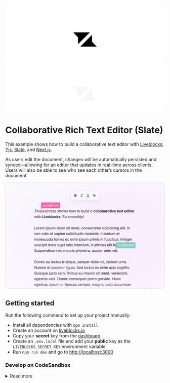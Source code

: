 <p align="center">
  <a href="https://liveblocks.io#gh-light-mode-only">
    <img src="https://raw.githubusercontent.com/liveblocks/liveblocks/main/.github/assets/header-light.svg" alt="Liveblocks" />
  </a>
  <a href="https://liveblocks.io#gh-dark-mode-only">
    <img src="https://raw.githubusercontent.com/liveblocks/liveblocks/main/.github/assets/header-dark.svg" alt="Liveblocks" />
  </a>
</p>

# Collaborative Rich Text Editor (Slate)

This example shows how to build a collaborative text editor with [Liveblocks](https://liveblocks.io), [Yjs](https://docs.yjs.dev), [Slate](https://docs.slatejs.org/), and [Next.js](https://nextjs.org/).

As users edit the document, changes will be automatically persisted and synced—allowing for an editor that updates in real-time across clients. Users will also be able to see who see each other’s cursors in the document.

<img src="https://raw.githubusercontent.com/liveblocks/liveblocks/main/.github/assets/examples/text-editor.png" width="536" alt="Collaborative Text Editor" />

## Getting started

Run the following command to set up your project manually:

- Install all dependencies with `npm install`
- Create an account on [liveblocks.io](https://liveblocks.io/dashboard)
- Copy your **secret** key from the [dashboard](https://liveblocks.io/dashboard/apikeys)
- Create an `.env.local` file and add your **public** key as the `LIVEBLOCKS_SECRET_KEY` environment variable
- Run `npm run dev` and go to [http://localhost:3000](http://localhost:3000)

### Develop on CodeSandbox

<details><summary>Read more</summary>

<p></p>

After forking [this example](https://codesandbox.io/s/github/liveblocks/liveblocks/tree/main/examples/nextjs-yjs-slate) on CodeSandbox, create the `LIVEBLOCKS_SECRET_KEY` environment variable as a [secret](https://codesandbox.io/docs/secrets).

</details>
